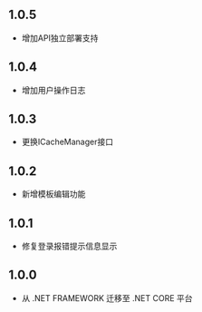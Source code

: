 ## 1.0.5
* 增加API独立部署支持

## 1.0.4
* 增加用户操作日志

## 1.0.3
* 更换ICacheManager接口

## 1.0.2
* 新增模板编辑功能

## 1.0.1
* 修复登录报错提示信息显示

## 1.0.0
* 从 .NET FRAMEWORK 迁移至 .NET CORE 平台